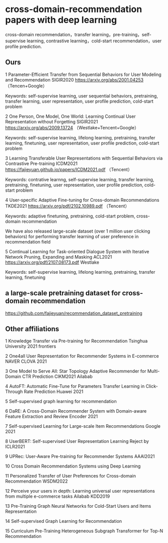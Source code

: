 # cross-domain-recommendation papers with deep learning
cross-domain recommendation，transfer learning，pre-training，self-supervise learning, contrastive learning，cold-start recommendation，user profile prediction.

## Ours

1 Parameter-Efficient Transfer from Sequential Behaviors for User Modeling and Recommendation SIGIR2020 https://arxiv.org/abs/2001.04253 （Tencen+Google）

Keywords: self-supervise learning, user sequential behaviors, pretraining, transfer learning, user representation, user profile prediction, cold-start problem

2 One Person, One Model, One World: Learning Continual User Representation without Forgetting SIGIR2021 https://arxiv.org/abs/2009.13724 （Westlake+Tencent+Google）

Keywords: self-supervise learning, lifelong learning, pretraining, transfer learning, finetuning, user representation, user profile prediction, cold-start problem

3 Learning Transferable User Representations with Sequential Behaviors via Contrastive Pre-training ICDM2021 https://fajieyuan.github.io/papers/ICDM2021.pdf （Tencent）

Keywords: contrative learnng, self-supervise learning, transfer learning, pretraining, finetuning, user representation, user profile prediction, cold-start problem

4 User-specific Adaptive Fine-tuning for Cross-domain Recommendations TKDE2021 https://arxiv.org/pdf/2102.10989.pdf （Tencent）

Keywords: adaptive finetuning, pretraining, cold-start problem, cross-domain recommendation

We have also released large-scale dataset (over 1 million user clicking behaviors) for performing transfer learning of user preference in recommendation field

5 Continual Learning for Task-oriented Dialogue System with Iterative Network Pruning, Expanding and Masking ACL2021 https://arxiv.org/pdf/2107.08173.pdf Westlake

Keywords: self-supervise learning, lifelong learning, pretraining, transfer learning, finetuning

## a large-scale pretraining dataset for cross-domain recommendation 
https://github.com/fajieyuan/recommendation_dataset_pretraining


## Other affiliations
1 Knowledge Transfer via Pre-training for Recommendation Tsinghua University 2021 frontiers

2 One4all User Representation for Recommender Systems in E-commerce  NAVER CLOVA 2021

3 One Model to Serve All: Star Topology Adaptive Recommender for Multi-Domain CTR Prediction CIKM2021 Ailabab

4 AutoFT: Automatic Fine-Tune for Parameters Transfer Learning in Click-Through Rate Prediction Huawei 2021

5 Self-supervised graph learning for recommendation

6 DaRE: A Cross-Domain Recommender System with Domain-aware Feature Extraction and Review Encoder 2021

7 Self-supervised Learning for Large-scale Item Recommendations  Google 2021

8 UserBERT: Self-supervised User Representation Learning Reject by ICLR2021

9 UPRec: User-Aware Pre-training for Recommender Systems AAAI2021

10 Cross Domain Recommendation Systems using Deep Learning

11 Personalized Transfer of User Preferences for Cross-domain Recommendation WSDM2022

12 Perceive your users in depth: Learning universal user representations from multiple e-commerce tasks Ailabab KDD2019

13 Pre-Training Graph Neural Networks for Cold-Start Users and Items Representation

14 Self-supervised Graph Learning for Recommendation

15 Curriculum Pre-Training Heterogeneous Subgraph Transformer for Top-N Recommendation
